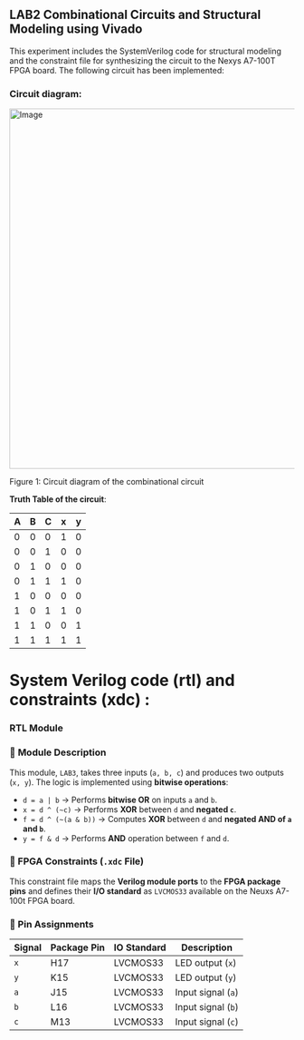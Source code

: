 ## LAB2 Combinational Circuits and Structural Modeling using Vivado
This experiment includes the SystemVerilog code for structural modeling and the constraint file for synthesizing the circuit to the Nexys A7-100T FPGA board. The following circuit has been implemented:


### Circuit diagram:
<img width="635" alt="Image" src="https://github.com/user-attachments/assets/d01158ab-5a80-484a-8062-f24c7a56111d" />

Figure 1: Circuit diagram of the combinational circuit




**Truth Table of the circuit**:

| A | B | C | x| y        |
|---|---|---|-----|-------|
| 0 | 0 | 0 |  1 |   0   |
| 0 | 0 | 1 |  0  |   0   |
| 0 | 1 | 0 |  0  |   0   |
| 0 | 1 | 1 |  1  |   0   |
| 1 | 0 | 0 |  0  |   0   |
| 1 | 0 | 1 |  1  |   0   |
| 1 | 1 | 0 |  0  |   1   |
| 1 | 1 | 1 |  1  |   1   |

# **System Verilog code (rtl) and constraints (xdc) :** 
###  RTL Module

### 📌 **Module Description**
This module, `LAB3`, takes three inputs (`a, b, c`) and produces two outputs (`x, y`). The logic is implemented using **bitwise operations**:  
- `d = a | b` → Performs **bitwise OR** on inputs `a` and `b`.  
- `x = d ^ (~c)` → Performs **XOR** between `d` and **negated `c`**.  
- `f = d ^ (~(a & b))` → Computes **XOR** between `d` and **negated AND of `a` and `b`**.  
- `y = f & d` → Performs **AND** operation between `f` and `d`.  


### 📌 FPGA Constraints (`.xdc` File)
This constraint file maps the **Verilog module ports** to the **FPGA package pins** and defines their **I/O standard** as `LVCMOS33`  available on the Neuxs A7-100t FPGA board.

### 🔹 Pin Assignments
| **Signal** | **Package Pin** | **IO Standard** | **Description** |
|------------|---------------|-----------------|-----------------|
| `x`  | H17 | LVCMOS33 | LED output (`x`) |
| `y`  | K15 | LVCMOS33 | LED output (`y`) |
| `a`  | J15 | LVCMOS33 | Input signal (`a`) |
| `b`  | L16 | LVCMOS33 | Input signal (`b`) |
| `c`  | M13 | LVCMOS33 | Input signal (`c`) |


